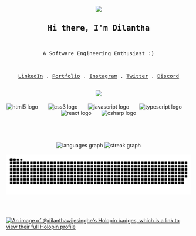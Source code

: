 <div align="center">
  <img height="162" src="https://i.giphy.com/media/xWMPYx55WNhX136T0V/giphy.webp"  />
</div>


<samp>
<h2 align="center">Hi there, I'm Dilantha</h2>
</samp>

<br>

<samp>
<p align="center">A Software Engineering Enthusiast :)</p>
</samp>

<br>

<p align="center">
     <samp>
       <a href="https://www.linkedin.com/in/dilantha-wijesinghe-a60a5024a/" target="_blank">LinkedIn</a> .
       <a href="https://www.wdilantha.me" target="_blank">Portfolio</a> .
       <a href="https://instagram.com/dilantha._" target="_blank">Instagram</a> .
       <a href="https://twitter.com/DilanthaWije" target="_blank">Twitter</a> .
       <a href="https://discordapp.com/users/653418961676926988">Discord</a> 
     </samp>
    </p>

<br>

<div align="center">
  <img src="https://profile-counter.glitch.me/Dilantha-Wijesinghe/count.svg?"  />
</div>

<br/>

<div align="center">
  <img src="https://cdn.jsdelivr.net/gh/devicons/devicon/icons/html5/html5-original.svg" height="33" alt="html5 logo"  />
  <img width="20" />
  <img src="https://cdn.simpleicons.org/css3/1572B6" height="33" alt="css3 logo"  />
  <img width="20" />
  <img src="https://cdn.jsdelivr.net/gh/devicons/devicon/icons/javascript/javascript-original.svg" height="33" alt="javascript logo"  />
  <img width="20" />
  <img src="https://cdn.jsdelivr.net/gh/devicons/devicon/icons/typescript/typescript-original.svg" height="33" alt="typescript logo"  />
  <img width="20" />
  <img src="https://cdn.jsdelivr.net/gh/devicons/devicon/icons/react/react-original.svg" height="33" alt="react logo"  />
  <img width="20" />
  <img src="https://cdn.jsdelivr.net/gh/devicons/devicon/icons/csharp/csharp-original.svg" height="33" alt="csharp logo"  />
</div>

<br><br>

###

<div align="center">
  <img src="https://github-readme-stats.vercel.app/api/top-langs?username=Dilantha-Wijesinghe&locale=en&hide_title=true&layout=compact&card_width=320&langs_count=5&theme=slateorange&hide_border=true&order=2" height="150" alt="languages graph"  />
  <img src="https://streak-stats.demolab.com?user=Dilantha-Wijesinghe&locale=en&mode=daily&theme=slateorange&hide_border=true&border_radius=8&date_format=j M[ Y]&order=3" height="150" alt="streak graph"  />
</div>

 <br>

 <div align="center">
  <img align="center" alt="snake eating my contributions" src="https://raw.githubusercontent.com/Dilantha-Wijesinghe/Dilantha-Wijesinghe/output/github-contribution-grid-snake-dark.svg" />
</div>

<br><br>

[![An image of @dilanthawijesinghe's Holopin badges, which is a link to view their full Holopin profile](https://holopin.me/dilanthawijesinghe)](https://holopin.io/@dilanthawijesinghe)
<br/><br/><br/>

